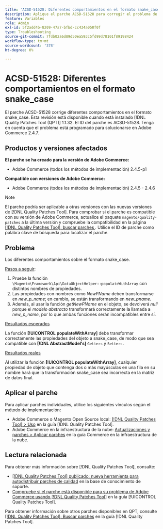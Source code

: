 ```yaml
---
title: 'ACSD-51528: Diferentes comportamientos en el formato snake_case'
description: Aplique el parche ACSD-51528 para corregir el problema de Adobe Commerce donde haya diferentes comportamientos en el formato snake_case.
feature: Variables
role: Admin
exl-id: 5f2add4b-8209-47a7-bfbd-cc434a050f0f
type: Troubleshooting
source-git-commit: 7fdb02a6d89d50ea593c5fd99d78101f89198424
workflow-type: tm+mt
source-wordcount: '378'
ht-degree: 0%

---
```


# ACSD-51528: Diferentes comportamientos en el formato snake_case

El parche ACSD-51528 corrige diferentes comportamientos en el formato snake_case. Esta revisión está disponible cuando está instalado [!DNL Quality Patches Tool (QPT)] 1.1.32. El ID del parche es ACSD-51528. Tenga en cuenta que el problema está programado para solucionarse en Adobe Commerce 2.4.7.

## Productos y versiones afectados

**El parche se ha creado para la versión de Adobe Commerce:**

* Adobe Commerce (todos los métodos de implementación) 2.4.5-p1

**Compatible con versiones de Adobe Commerce:**

* Adobe Commerce (todos los métodos de implementación) 2.4.5 - 2.4.6

>[!NOTE]
>
>El parche podría ser aplicable a otras versiones con las nuevas versiones de [!DNL Quality Patches Tool]. Para comprobar si el parche es compatible con su versión de Adobe Commerce, actualice el paquete `magento/quality-patches` a la última versión y compruebe la compatibilidad en la página [[!DNL Quality Patches Tool]: buscar parches ](https://experienceleague.adobe.com/tools/commerce-quality-patches/index.html?lang=es). Utilice el ID de parche como palabra clave de búsqueda para localizar el parche.

## Problema

Los diferentes comportamientos sobre el formato snake_case.

<u>Pasos a seguir</u>:

1. Pruebe la función `\Magento\Framework\Api\DataObjectHelper::populateWithArray` con distintos nombres de propiedades.
1. Las propiedades con nombres como *NewPName* deben transformarse en *new_p_name*; en cambio, se están transformando en *new_pname*.
1. Además, al usar la función *getNewPName* en el objeto, se devolverá *null* porque el *modelo abstracto* transformará correctamente la llamada a *new_p_name*, por lo que ambas funciones serán incompatibles entre sí.

<u>Resultados esperados</u>

La función **[!UICONTROL populateWithArray]** debe transformar correctamente las propiedades del objeto a snake_case, de modo que sea compatible con **[!DNL AbstractModel's]** `Getters` y `Setters`.

<u>Resultados reales</u>

Al utilizar la función **[!UICONTROL populateWithArray]**, cualquier propiedad de objeto que contenga dos o más mayúsculas en una fila en su nombre hará que la transformación snake_case sea incorrecta en la matriz de datos final.

## Aplicar el parche

Para aplicar parches individuales, utilice los siguientes vínculos según el método de implementación:

* Adobe Commerce o Magento Open Source local: [[!DNL Quality Patches Tool] > Uso](/help/tools/quality-patches-tool/usage.md) en la guía [!DNL Quality Patches Tool].
* Adobe Commerce en la infraestructura de la nube: [Actualizaciones y parches > Aplicar parches](https://experienceleague.adobe.com/docs/commerce-cloud-service/user-guide/develop/upgrade/apply-patches.html?lang=es) en la guía Commerce en la infraestructura de la nube.

## Lectura relacionada

Para obtener más información sobre [!DNL Quality Patches Tool], consulte:

* [[!DNL Quality Patches Tool] publicado: nueva herramienta para autodistribuir parches de calidad](https://experienceleague.adobe.com/es/docs/commerce-operations/tools/quality-patches-tool/quality-patches-tool-to-self-serve-quality-patches) en la base de conocimiento de soporte.
* [Compruebe si el parche está disponible para su problema de Adobe Commerce usando [!DNL Quality Patches Tool]](/help/tools/quality-patches-tool/patches-available-in-qpt/check-patch-for-magento-issue-with-magento-quality-patches.md) en la guía [!UICONTROL Quality Patches Tool].


Para obtener información sobre otros parches disponibles en QPT, consulte [[!DNL Quality Patches Tool]: Buscar parches](https://experienceleague.adobe.com/tools/commerce-quality-patches/index.html?lang=es) en la guía [!DNL Quality Patches Tool].
